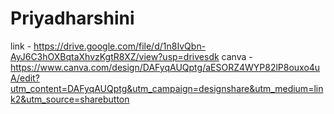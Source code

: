 # Priyadharshini
link - https://drive.google.com/file/d/1n8IvQbn-AyJ6C3hOXBqtaXhvzKgtR8XZ/view?usp=drivesdk
canva - https://www.canva.com/design/DAFyqAUQptg/aESORZ4WYP82lP8ouxo4uA/edit?utm_content=DAFyqAUQptg&utm_campaign=designshare&utm_medium=link2&utm_source=sharebutton
